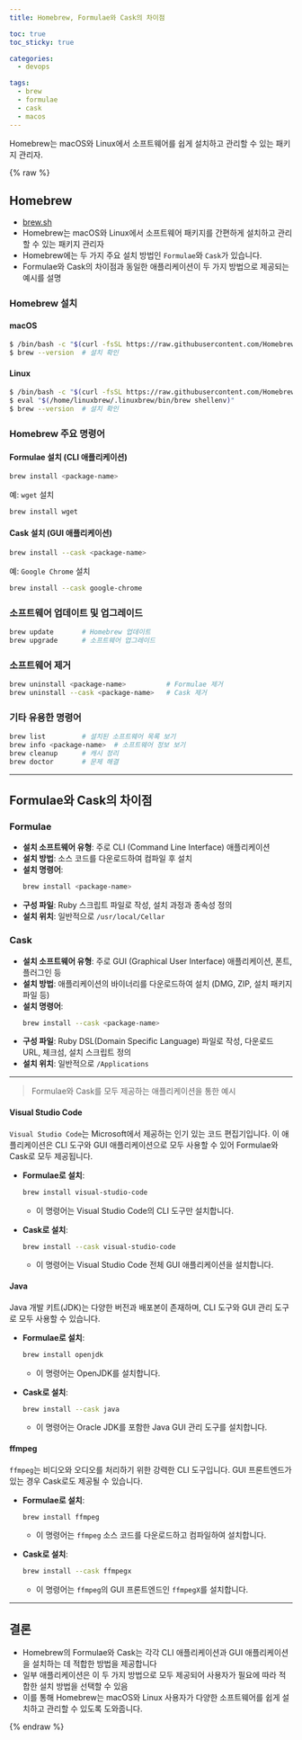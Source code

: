 ```yaml
---
title: Homebrew, Formulae와 Cask의 차이점

toc: true
toc_sticky: true

categories:
  - devops

tags:
  - brew
  - formulae
  - cask
  - macos
---
```

 
Homebrew는 macOS와 Linux에서 소프트웨어를 쉽게 설치하고 관리할 수 있는 패키지 관리자.

{% raw %}

## Homebrew
- [brew.sh](https://brew.sh/)
- Homebrew는 macOS와 Linux에서 소프트웨어 패키지를 간편하게 설치하고 관리할 수 있는 패키지 관리자   
- Homebrew에는 두 가지 주요 설치 방법인 `Formulae`와 `Cask`가 있습니다. 
- Formulae와 Cask의 차이점과 동일한 애플리케이션이 두 가지 방법으로 제공되는 예시를 설명

### Homebrew 설치

#### macOS
```sh
$ /bin/bash -c "$(curl -fsSL https://raw.githubusercontent.com/Homebrew/install/HEAD/install.sh)"
$ brew --version  # 설치 확인
```

#### Linux
```sh
$ /bin/bash -c "$(curl -fsSL https://raw.githubusercontent.com/Homebrew/install/HEAD/install.sh)"
$ eval "$(/home/linuxbrew/.linuxbrew/bin/brew shellenv)"
$ brew --version  # 설치 확인
```

### Homebrew 주요 명령어

#### Formulae 설치 (CLI 애플리케이션)
```sh
brew install <package-name>
```
예: `wget` 설치
```sh
brew install wget
```

#### Cask 설치 (GUI 애플리케이션)
```sh
brew install --cask <package-name>
```
예: `Google Chrome` 설치
```sh
brew install --cask google-chrome
```

### 소프트웨어 업데이트 및 업그레이드
```sh
brew update       # Homebrew 업데이트
brew upgrade      # 소프트웨어 업그레이드
```

### 소프트웨어 제거
```sh
brew uninstall <package-name>          # Formulae 제거
brew uninstall --cask <package-name>   # Cask 제거
```

### 기타 유용한 명령어
```sh
brew list         # 설치된 소프트웨어 목록 보기
brew info <package-name>  # 소프트웨어 정보 보기
brew cleanup      # 캐시 정리
brew doctor       # 문제 해결
```

---


## Formulae와 Cask의 차이점

### Formulae

- **설치 소프트웨어 유형**: 주로 CLI (Command Line Interface) 애플리케이션
- **설치 방법**: 소스 코드를 다운로드하여 컴파일 후 설치
- **설치 명령어**:
  ```sh
  brew install <package-name>
  ```
- **구성 파일**: Ruby 스크립트 파일로 작성, 설치 과정과 종속성 정의
- **설치 위치**: 일반적으로 `/usr/local/Cellar`
  
### Cask

- **설치 소프트웨어 유형**: 주로 GUI (Graphical User Interface) 애플리케이션, 폰트, 플러그인 등
- **설치 방법**: 애플리케이션의 바이너리를 다운로드하여 설치 (DMG, ZIP, 설치 패키지 파일 등)
- **설치 명령어**:
  ```sh
  brew install --cask <package-name>
  ```
- **구성 파일**: Ruby DSL(Domain Specific Language) 파일로 작성, 다운로드 URL, 체크섬, 설치 스크립트 정의
- **설치 위치**: 일반적으로 `/Applications`

---

> Formulae와 Cask를 모두 제공하는 애플리케이션을 통한 예시

#### Visual Studio Code

`Visual Studio Code`는 Microsoft에서 제공하는 인기 있는 코드 편집기입니다. 이 애플리케이션은 CLI 도구와 GUI 애플리케이션으로 모두 사용할 수 있어 Formulae와 Cask로 모두 제공됩니다.

- **Formulae로 설치**:
  ```sh
  brew install visual-studio-code
  ```
  - 이 명령어는 Visual Studio Code의 CLI 도구만 설치합니다.

- **Cask로 설치**:
  ```sh
  brew install --cask visual-studio-code
  ```
  - 이 명령어는 Visual Studio Code 전체 GUI 애플리케이션을 설치합니다.

#### Java

Java 개발 키트(JDK)는 다양한 버전과 배포본이 존재하며, CLI 도구와 GUI 관리 도구로 모두 사용할 수 있습니다.

- **Formulae로 설치**:
  ```sh
  brew install openjdk
  ```
  - 이 명령어는 OpenJDK를 설치합니다.

- **Cask로 설치**:
  ```sh
  brew install --cask java
  ```
  - 이 명령어는 Oracle JDK를 포함한 Java GUI 관리 도구를 설치합니다.

#### ffmpeg

`ffmpeg`는 비디오와 오디오를 처리하기 위한 강력한 CLI 도구입니다. GUI 프론트엔드가 있는 경우 Cask로도 제공될 수 있습니다.

- **Formulae로 설치**:
  ```sh
  brew install ffmpeg
  ```
  - 이 명령어는 `ffmpeg` 소스 코드를 다운로드하고 컴파일하여 설치합니다.

- **Cask로 설치**:
  ```sh
  brew install --cask ffmpegx
  ```
  - 이 명령어는 `ffmpeg`의 GUI 프론트엔드인 `ffmpegX`를 설치합니다.

---

## 결론
- Homebrew의 Formulae와 Cask는 각각 CLI 애플리케이션과 GUI 애플리케이션을 설치하는 데 적합한 방법을 제공합니다   
- 일부 애플리케이션은 이 두 가지 방법으로 모두 제공되어 사용자가 필요에 따라 적합한 설치 방법을 선택할 수 있음
- 이를 통해 Homebrew는 macOS와 Linux 사용자가 다양한 소프트웨어를 쉽게 설치하고 관리할 수 있도록 도와줍니다.

{% endraw %}

